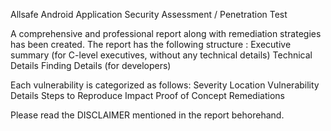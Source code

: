 Allsafe Android Application Security Assessment / Penetration Test

A comprehensive and professional report along with remediation strategies has been created.
The report has the following structure :
	Executive summary (for C-level executives, without any technical details)
	Technical Details
	Finding Details (for developers)
 
Each vulnerability is categorized as follows:
	Severity
 	Location
  	Vulnerability Details
   	Steps to Reproduce
    	Impact
     	Proof of Concept
      	Remediations


Please read the DISCLAIMER mentioned in the report behorehand.

